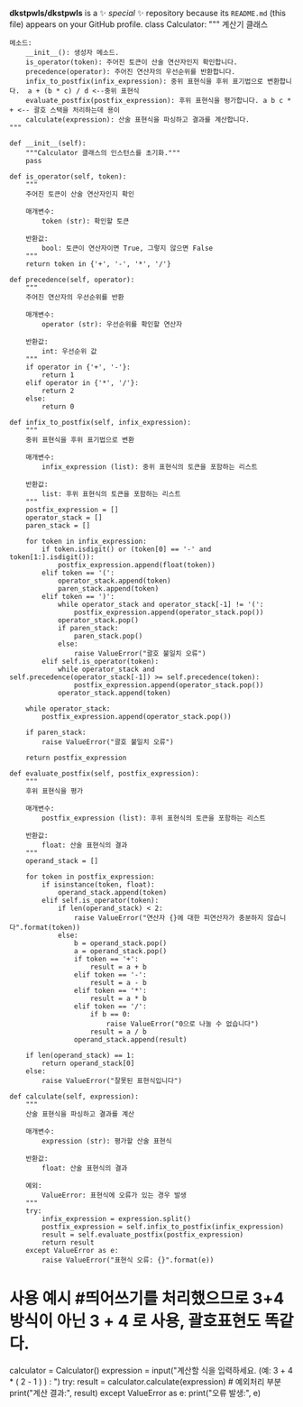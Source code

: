 **dkstpwls/dkstpwls** is a ✨ _special_ ✨ repository because its `README.md` (this file) appears on your GitHub profile.
class Calculator:
    """
    계산기 클래스

    메소드:
        __init__(): 생성자 메소드.
        is_operator(token): 주어진 토큰이 산술 연산자인지 확인합니다.
        precedence(operator): 주어진 연산자의 우선순위를 반환합니다.
        infix_to_postfix(infix_expression): 중위 표현식을 후위 표기법으로 변환합니다.  a + (b * c) / d <--중위 표현식 
        evaluate_postfix(postfix_expression): 후위 표현식을 평가합니다. a b c * + <-- 괄호 스택을 처리하는데 용이
        calculate(expression): 산술 표현식을 파싱하고 결과를 계산합니다.
    """

    def __init__(self):
        """Calculator 클래스의 인스턴스를 초기화."""
        pass

    def is_operator(self, token):
        """
        주어진 토큰이 산술 연산자인지 확인

        매개변수:
            token (str): 확인할 토큰

        반환값:
            bool: 토큰이 연산자이면 True, 그렇지 않으면 False
        """
        return token in {'+', '-', '*', '/'}

    def precedence(self, operator):
        """
        주어진 연산자의 우선순위를 반환

        매개변수:
            operator (str): 우선순위를 확인할 연산자

        반환값:
            int: 우선순위 값
        """
        if operator in {'+', '-'}:
            return 1
        elif operator in {'*', '/'}:
            return 2
        else:
            return 0

    def infix_to_postfix(self, infix_expression):
        """
        중위 표현식을 후위 표기법으로 변환

        매개변수:
            infix_expression (list): 중위 표현식의 토큰을 포함하는 리스트

        반환값:
            list: 후위 표현식의 토큰을 포함하는 리스트
        """
        postfix_expression = []
        operator_stack = []
        paren_stack = []

        for token in infix_expression:
            if token.isdigit() or (token[0] == '-' and token[1:].isdigit()):
                postfix_expression.append(float(token))
            elif token == '(':
                operator_stack.append(token)
                paren_stack.append(token)
            elif token == ')':
                while operator_stack and operator_stack[-1] != '(':
                    postfix_expression.append(operator_stack.pop())
                operator_stack.pop()
                if paren_stack:
                    paren_stack.pop()
                else:
                    raise ValueError("괄호 불일치 오류")
            elif self.is_operator(token):
                while operator_stack and self.precedence(operator_stack[-1]) >= self.precedence(token):
                    postfix_expression.append(operator_stack.pop())
                operator_stack.append(token)

        while operator_stack:
            postfix_expression.append(operator_stack.pop())

        if paren_stack:
            raise ValueError("괄호 불일치 오류")

        return postfix_expression

    def evaluate_postfix(self, postfix_expression):
        """
        후위 표현식을 평가

        매개변수:
            postfix_expression (list): 후위 표현식의 토큰을 포함하는 리스트

        반환값:
            float: 산술 표현식의 결과
        """
        operand_stack = []

        for token in postfix_expression:
            if isinstance(token, float):
                operand_stack.append(token)
            elif self.is_operator(token):
                if len(operand_stack) < 2:
                    raise ValueError("연산자 {}에 대한 피연산자가 충분하지 않습니다".format(token))
                else:
                    b = operand_stack.pop()
                    a = operand_stack.pop()
                    if token == '+':
                        result = a + b
                    elif token == '-':
                        result = a - b
                    elif token == '*':
                        result = a * b
                    elif token == '/':
                        if b == 0:
                            raise ValueError("0으로 나눌 수 없습니다")
                        result = a / b
                    operand_stack.append(result)

        if len(operand_stack) == 1:
            return operand_stack[0]
        else:
            raise ValueError("잘못된 표현식입니다")

    def calculate(self, expression):
        """
        산술 표현식을 파싱하고 결과를 계산

        매개변수:
            expression (str): 평가할 산술 표현식

        반환값:
            float: 산술 표현식의 결과

        예외:
            ValueError: 표현식에 오류가 있는 경우 발생
        """
        try:
            infix_expression = expression.split()
            postfix_expression = self.infix_to_postfix(infix_expression)
            result = self.evaluate_postfix(postfix_expression)
            return result
        except ValueError as e:
            raise ValueError("표현식 오류: {}".format(e))

# 사용 예시 #띄어쓰기를 처리했으므로 3+4 방식이 아닌 3 + 4 로 사용, 괄호표현도 똑같다.
calculator = Calculator()
expression = input("계산할 식을 입력하세요. (예: 3 + 4 * ( 2 - 1 ) ) : ")
try:
    result = calculator.calculate(expression) # 예외처리 부분
    print("계산 결과:", result)
except ValueError as e:
    print("오류 발생:", e)
